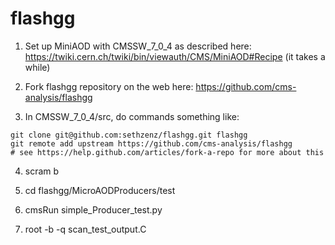 flashgg
=======
1. Set up MiniAOD with CMSSW_7_0_4 as described here: https://twiki.cern.ch/twiki/bin/viewauth/CMS/MiniAOD#Recipe  (it takes a while)

2. Fork flashgg repository on the web here: https://github.com/cms-analysis/flashgg

3. In CMSSW_7_0_4/src, do commands something like: 

```
git clone git@github.com:sethzenz/flashgg.git flashgg
git remote add upstream https://github.com/cms-analysis/flashgg
# see https://help.github.com/articles/fork-a-repo for more about this 
```

4. scram b

5. cd flashgg/MicroAODProducers/test

6. cmsRun simple_Producer_test.py

7. root -b -q scan_test_output.C